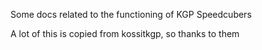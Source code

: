 Some docs related to the functioning of KGP Speedcubers

A lot of this is copied from kossitkgp, so thanks to them
